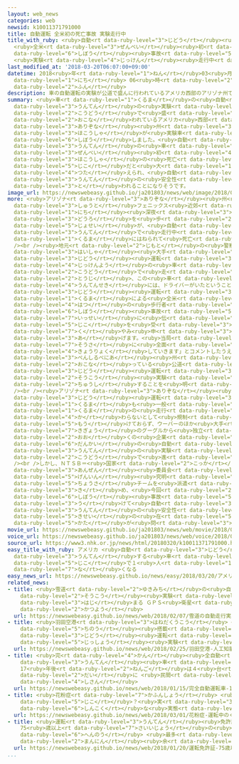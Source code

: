 ```yaml
---
layout: web_news
categories: web
newsid: k10011371791000
title: 自動運転 全米初の死亡事故 実験走行中
title_with_ruby: <ruby>自動<rt data-ruby-level="3">じどう</rt></ruby><ruby>運転<rt data-ruby-level="3">うんてん</rt></ruby>
  <ruby>全米<rt data-ruby-level="3">ぜんべい</rt></ruby><ruby>初<rt data-ruby-level="4">はつ</rt></ruby>の<ruby>死亡<rt
  data-ruby-level="6">しぼう</rt></ruby><ruby>事故<rt data-ruby-level="5">じこ</rt></ruby>
  <ruby>実験<rt data-ruby-level="4">じっけん</rt></ruby><ruby>走行中<rt data-ruby-level="2">そうこうちゅう</rt></ruby>
last_modified_at: '2018-03-20T06:07:00+09:00'
datetime: 2018<ruby>年<rt data-ruby-level="1">ねん</rt></ruby>03<ruby>月<rt data-ruby-level="1">がつ</rt></ruby>20<ruby>日<rt
  data-ruby-level="1">にち</rt></ruby> 06<ruby>時<rt data-ruby-level="2">じ</rt></ruby>07<ruby>分<rt
  data-ruby-level="2">ふん</rt></ruby>
description: 車の自動運転の実験が公道で盛んに行われているアメリカ西部のアリゾナ州で、歩行者が実験車にはねられて死亡しました。自動運転の車による全米初の歩行者の死亡事故だと大きく伝えられ、自動運転の安全性などが問われることになりそうです。
summary: <ruby>車<rt data-ruby-level="1">くるま</rt></ruby>の<ruby>自動<rt data-ruby-level="3">じどう</rt></ruby><ruby>運転<rt
  data-ruby-level="3">うんてん</rt></ruby>の<ruby>実験<rt data-ruby-level="4">じっけん</rt></ruby>が<ruby>公道<rt
  data-ruby-level="2">こうどう</rt></ruby>で<ruby>盛<rt data-ruby-level="6">さか</rt></ruby>んに<ruby>行<rt
  data-ruby-level="2">おこな</rt></ruby>われているアメリカ<ruby>西部<rt data-ruby-level="3">せいぶ</rt></ruby>の<ruby>アリゾナ<rt
  data-ruby-level="3">ありぞな</rt></ruby><ruby>州<rt data-ruby-level="3">しゅう</rt></ruby>で、<ruby>歩行者<rt
  data-ruby-level="3">ほこうしゃ</rt></ruby>が<ruby>実験車<rt data-ruby-level="4">じっけんしゃ</rt></ruby>にはねられて<ruby>死亡<rt
  data-ruby-level="6">しぼう</rt></ruby>しました。<ruby>自動<rt data-ruby-level="3">じどう</rt></ruby><ruby>運転<rt
  data-ruby-level="3">うんてん</rt></ruby>の<ruby>車<rt data-ruby-level="1">くるま</rt></ruby>による<ruby>全米<rt
  data-ruby-level="3">ぜんべい</rt></ruby><ruby>初<rt data-ruby-level="4">はつ</rt></ruby>の<ruby>歩行者<rt
  data-ruby-level="3">ほこうしゃ</rt></ruby>の<ruby>死亡<rt data-ruby-level="6">しぼう</rt></ruby><ruby>事故<rt
  data-ruby-level="5">じこ</rt></ruby>だと<ruby>大<rt data-ruby-level="1">おお</rt></ruby>きく<ruby>伝<rt
  data-ruby-level="4">つた</rt></ruby>えられ、<ruby>自動<rt data-ruby-level="3">じどう</rt></ruby><ruby>運転<rt
  data-ruby-level="3">うんてん</rt></ruby>の<ruby>安全性<rt data-ruby-level="5">あんぜんせい</rt></ruby>などが<ruby>問<rt
  data-ruby-level="3">と</rt></ruby>われることになりそうです。
image_url: https://newswebeasy.github.io/ja201803/news/web/image/2018/03/20/K10011371791_1803200615_1803200618_01_03.jpg
more: <ruby>アリゾナ<rt data-ruby-level="3">ありぞな</rt></ruby><ruby>州<rt data-ruby-level="3">しゅう</rt></ruby>の<ruby>州都<rt
  data-ruby-level="3">しゅうと</rt></ruby>フェニックス<ruby>近郊<rt data-ruby-level="7">きんこう</rt></ruby>で、１８<ruby>日<rt
  data-ruby-level="1">にち</rt></ruby><ruby>深夜<rt data-ruby-level="3">しんや</rt></ruby>、<ruby>道路<rt
  data-ruby-level="3">どうろ</rt></ruby>を<ruby>歩<rt data-ruby-level="2">ある</rt></ruby>いてわたっていた<ruby>女性<rt
  data-ruby-level="5">じょせい</rt></ruby>が、<ruby>自動<rt data-ruby-level="3">じどう</rt></ruby><ruby>運転<rt
  data-ruby-level="3">うんてん</rt></ruby>で<ruby>走行中<rt data-ruby-level="2">そうこうちゅう</rt></ruby>の<ruby>車<rt
  data-ruby-level="1">くるま</rt></ruby>にはねられて<ruby>死亡<rt data-ruby-level="6">しぼう</rt></ruby>しました。<br
  /><br /><ruby>地元<rt data-ruby-level="2">じもと</rt></ruby>の<ruby>警察<rt data-ruby-level="6">けいさつ</rt></ruby>によりますと、<ruby>配車<rt
  data-ruby-level="3">はいしゃ</rt></ruby><ruby>大手<rt data-ruby-level="1">おおて</rt></ruby>のウーバーが<ruby>自動<rt
  data-ruby-level="3">じどう</rt></ruby><ruby>運転<rt data-ruby-level="3">うんてん</rt></ruby>の<ruby>実験用<rt
  data-ruby-level="4">じっけんよう</rt></ruby>の<ruby>車<rt data-ruby-level="1">くるま</rt></ruby>を<ruby>公道<rt
  data-ruby-level="2">こうどう</rt></ruby>で<ruby>走<rt data-ruby-level="2">はし</rt></ruby>らせていて、<ruby>当時<rt
  data-ruby-level="2">とうじ</rt></ruby>、この<ruby>車<rt data-ruby-level="1">くるま</rt></ruby>の<ruby>運転席<rt
  data-ruby-level="4">うんてんせき</rt></ruby>には、ドライバーがいたということです。<br /><br />アメリカのメディアは「<ruby>自動<rt
  data-ruby-level="3">じどう</rt></ruby><ruby>運転<rt data-ruby-level="3">うんてん</rt></ruby>の<ruby>車<rt
  data-ruby-level="1">くるま</rt></ruby>による<ruby>全米<rt data-ruby-level="3">ぜんべい</rt></ruby><ruby>初<rt
  data-ruby-level="4">はつ</rt></ruby>の<ruby>歩行者<rt data-ruby-level="3">ほこうしゃ</rt></ruby>の<ruby>死亡<rt
  data-ruby-level="6">しぼう</rt></ruby><ruby>事故<rt data-ruby-level="5">じこ</rt></ruby>だ」と、<ruby>一斉<rt
  data-ruby-level="7">いっせい</rt></ruby>に<ruby>伝<rt data-ruby-level="4">つた</rt></ruby>えています。<ruby>事故<rt
  data-ruby-level="5">じこ</rt></ruby>を<ruby>受<rt data-ruby-level="3">う</rt></ruby>けてウーバーは「お<ruby>悔<rt
  data-ruby-level="7">く</rt></ruby>やみ<ruby>申<rt data-ruby-level="3">もう</rt></ruby>し<ruby>上<rt
  data-ruby-level="3">あ</rt></ruby>げます。<ruby>当局<rt data-ruby-level="3">とうきょく</rt></ruby>の<ruby>捜査<rt
  data-ruby-level="7">そうさ</rt></ruby>に<ruby>全面<rt data-ruby-level="3">ぜんめん</rt></ruby><ruby>協力<rt
  data-ruby-level="4">きょうりょく</rt></ruby>していきます」とコメントしたうえで、フェニックスや<ruby>東部<rt data-ruby-level="3">とうぶ</rt></ruby><ruby>ペンシルベニア<rt
  data-ruby-level="3">ぺんしるべにあ</rt></ruby><ruby>州<rt data-ruby-level="3">しゅう</rt></ruby>ピッツバーグなどで<ruby>行<rt
  data-ruby-level="2">おこな</rt></ruby>っている<ruby>公道<rt data-ruby-level="2">こうどう</rt></ruby>での<ruby>自動<rt
  data-ruby-level="3">じどう</rt></ruby><ruby>運転<rt data-ruby-level="3">うんてん</rt></ruby>の<ruby>走行<rt
  data-ruby-level="2">そうこう</rt></ruby><ruby>実験<rt data-ruby-level="4">じっけん</rt></ruby>をいったん<ruby>中止<rt
  data-ruby-level="2">ちゅうし</rt></ruby>することを<ruby>明<rt data-ruby-level="2">あき</rt></ruby>らかにしました。<br
  /><br /><ruby>アリゾナ<rt data-ruby-level="3">ありぞな</rt></ruby><ruby>州<rt data-ruby-level="3">しゅう</rt></ruby>は、<ruby>自動<rt
  data-ruby-level="3">じどう</rt></ruby><ruby>運転<rt data-ruby-level="3">うんてん</rt></ruby>の<ruby>車<rt
  data-ruby-level="1">くるま</rt></ruby>も<ruby>一般<rt data-ruby-level="7">いっぱん</rt></ruby>の<ruby>車<rt
  data-ruby-level="1">くるま</rt></ruby>の<ruby>走行<rt data-ruby-level="2">そうこう</rt></ruby>と<ruby>変<rt
  data-ruby-level="4">か</rt></ruby>わらないとして<ruby>規制<rt data-ruby-level="5">きせい</rt></ruby>を<ruby>設<rt
  data-ruby-level="5">もう</rt></ruby>けておらず、ウーバーのほか<ruby>大手<rt data-ruby-level="1">おおて</rt></ruby>ＩＴ<ruby>企業<rt
  data-ruby-level="7">きぎょう</rt></ruby>のグーグルから<ruby>独立<rt data-ruby-level="5">どくりつ</rt></ruby>したウェイモなど<ruby>多<rt
  data-ruby-level="2">おお</rt></ruby>くの<ruby>企業<rt data-ruby-level="7">きぎょう</rt></ruby>が、さまざまな<ruby>段階<rt
  data-ruby-level="6">だんかい</rt></ruby>の<ruby>自動<rt data-ruby-level="3">じどう</rt></ruby><ruby>運転<rt
  data-ruby-level="3">うんてん</rt></ruby>の<ruby>実験<rt data-ruby-level="4">じっけん</rt></ruby>を<ruby>公道<rt
  data-ruby-level="2">こうどう</rt></ruby>で<ruby>進<rt data-ruby-level="3">すす</rt></ruby>めています。<br
  /><br />しかし、ＮＴＳＢ＝<ruby>国家<rt data-ruby-level="2">こっか</rt></ruby><ruby>運輸<rt data-ruby-level="5">うんゆ</rt></ruby><ruby>安全<rt
  data-ruby-level="3">あんぜん</rt></ruby><ruby>委員会<rt data-ruby-level="3">いいんかい</rt></ruby>が<ruby>原因<rt
  data-ruby-level="5">げんいん</rt></ruby><ruby>究明<rt data-ruby-level="3">きゅうめい</rt></ruby>のための<ruby>調査<rt
  data-ruby-level="5">ちょうさ</rt></ruby>チームを<ruby>派遣<rt data-ruby-level="7">はけん</rt></ruby>することを<ruby>決<rt
  data-ruby-level="3">き</rt></ruby>め、<ruby>今回<rt data-ruby-level="2">こんかい</rt></ruby>の<ruby>死亡<rt
  data-ruby-level="6">しぼう</rt></ruby><ruby>事故<rt data-ruby-level="5">じこ</rt></ruby>を<ruby>受<rt
  data-ruby-level="3">う</rt></ruby>けて<ruby>自動<rt data-ruby-level="3">じどう</rt></ruby><ruby>運転<rt
  data-ruby-level="3">うんてん</rt></ruby>の<ruby>安全性<rt data-ruby-level="5">あんぜんせい</rt></ruby>や<ruby>規制<rt
  data-ruby-level="5">きせい</rt></ruby>の<ruby>在<rt data-ruby-level="5">あ</rt></ruby>り<ruby>方<rt
  data-ruby-level="5">かた</rt></ruby>が<ruby>問<rt data-ruby-level="3">と</rt></ruby>われることになりそうです。
movie_url: https://newswebeasy.github.io/ja201803/news/web/movie/2018/03/20/k10011371791_201803200615_201803200618.mp4
voice_url: https://newswebeasy.github.io/ja201803/news/web/voice/2018/03/20/k10011371791_201803200615_201803200618.mp3
source_url: https://www3.nhk.or.jp/news/html/20180320/k10011371791000.html
easy_title_with_ruby: アメリカ <ruby>自動<rt data-ruby-level="3">じどう</rt></ruby>で<ruby>運転<rt
  data-ruby-level="3">うんてん</rt></ruby>する<ruby>車<rt data-ruby-level="1">くるま</rt></ruby>の<ruby>事故<rt
  data-ruby-level="5">じこ</rt></ruby>で１<ruby>人<rt data-ruby-level="1">にん</rt></ruby>が<ruby>亡<rt
  data-ruby-level="7">な</rt></ruby>くなる
easy_news_url: https://newswebeasy.github.io/news/easy/2018/03/20/アメリカ-自動で運転する車の事故で1人が亡くなる
related_news:
- title: <ruby>雪道<rt data-ruby-level="2">ゆきみち</rt></ruby>の<ruby>自動<rt data-ruby-level="3">じどう</rt></ruby><ruby>走行<rt
    data-ruby-level="2">そうこう</rt></ruby><ruby>実験<rt data-ruby-level="4">じっけん</rt></ruby><ruby>始<rt
    data-ruby-level="3">はじ</rt></ruby>まる ＧＰＳ<ruby>衛星<rt data-ruby-level="5">えいせい</rt></ruby>「みちびき」<ruby>活用<rt
    data-ruby-level="2">かつよう</rt></ruby>
  url: https://newswebeasy.github.io/news/web/2018/02/07/雪道の自動走行実験始まる-GPS衛星みちびき活用
- title: <ruby>羽田空港<rt data-ruby-level="3">はねだくうこう</rt></ruby> <ruby>人工<rt data-ruby-level="2">じんこう</rt></ruby><ruby>知能<rt
    data-ruby-level="5">ちのう</rt></ruby><ruby>搭載<rt data-ruby-level="7">とうさい</rt></ruby>バスで<ruby>自動<rt
    data-ruby-level="3">じどう</rt></ruby><ruby>運転<rt data-ruby-level="3">うんてん</rt></ruby>の<ruby>実証<rt
    data-ruby-level="5">じっしょう</rt></ruby><ruby>実験<rt data-ruby-level="4">じっけん</rt></ruby>
  url: https://newswebeasy.github.io/news/web/2018/02/25/羽田空港-人工知能搭載バスで自動運転の実証実験
- title: <ruby>完<rt data-ruby-level="4">かん</rt></ruby><ruby>全自動<rt data-ruby-level="3">ぜんじどう</rt></ruby><ruby>運転<rt
    data-ruby-level="3">うんてん</rt></ruby><ruby>車<rt data-ruby-level="1">しゃ</rt></ruby>
    17<ruby>年後<rt data-ruby-level="2">ねんご</rt></ruby>は４<ruby>台<rt data-ruby-level="2">だい</rt></ruby>に１<ruby>台<rt
    data-ruby-level="2">だい</rt></ruby>に <ruby>民間<rt data-ruby-level="4">みんかん</rt></ruby>コンサルが<ruby>試算<rt
    data-ruby-level="4">しさん</rt></ruby>
  url: https://newswebeasy.github.io/news/web/2018/01/15/完全自動運転車-17年後は4台に1台に-民間コンサルが試算
- title: <ruby>花粉症<rt data-ruby-level="7">かふんしょう</rt></ruby> <ruby>運転中<rt data-ruby-level="3">うんてんちゅう</rt></ruby>のくしゃみで<ruby>事故<rt
    data-ruby-level="5">じこ</rt></ruby>？<ruby>実<rt data-ruby-level="3">じつ</rt></ruby>は<ruby>深刻<rt
    data-ruby-level="6">しんこく</rt></ruby>な<ruby>実態<rt data-ruby-level="5">じったい</rt></ruby>
  url: https://newswebeasy.github.io/news/web/2018/03/01/花粉症-運転中のくしゃみで事故実は深刻な実態
- title: <ruby>運転<rt data-ruby-level="3">うんてん</rt></ruby><ruby>免許証<rt data-ruby-level="7">めんきょしょう</rt></ruby>
    75<ruby>歳以上<rt data-ruby-level="7">さいいじょう</rt></ruby>の<ruby>自主<rt data-ruby-level="3">じしゅ</rt></ruby><ruby>返納<rt
    data-ruby-level="6">へんのう</rt></ruby> <ruby>最多<rt data-ruby-level="4">さいた</rt></ruby>の25<ruby>万人<rt
    data-ruby-level="2">まんにん</rt></ruby><ruby>余<rt data-ruby-level="5">よ</rt></ruby>
  url: https://newswebeasy.github.io/news/web/2018/01/20/運転免許証-75歳以上の自主返納-最多の25万人余
...
```

